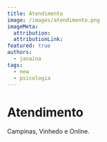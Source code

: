 ```yaml
---
title: Atendimento
image: /images/atendimento.png
imageMeta:
  attribution:
  attributionLink:
featured: true
authors: 
  - janaína
tags:
  - new
  - psicologia
---
```


# Atendimento

Campinas, Vinhedo e Online.
